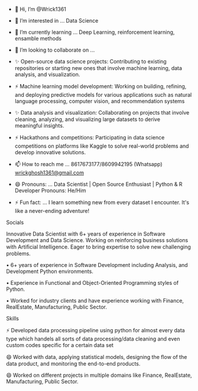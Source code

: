- 👋 Hi, I’m @Wrick1361
  
- 👀 I’m interested in ... Data Science
  
- 🌱 I’m currently learning ... Deep Learning, reinforcement learning, ensamble methods
  
- 💞️ I’m looking to collaborate on ...
- ✨ Open-source data science projects: Contributing to existing repositories or starting new ones that involve machine learning, data analysis, and visualization.
- ⚡ Machine learning model development: Working on building, refining, and deploying predictive models for various applications such as natural language processing, computer vision, and recommendation systems
- ✨ Data analysis and visualization: Collaborating on projects that involve cleaning, analyzing, and visualizing large datasets to derive meaningful insights.
- ⚡ Hackathons and competitions: Participating in data science competitions on platforms like Kaggle to solve real-world problems and develop innovative solutions.
  
- 📫 How to reach me ... 8617673177/8609942195 (Whatsapp) wrickghosh1361@gmail.com

- 😄 Pronouns: ... Data Scientist | Open Source Enthusiast | Python & R Developer
Pronouns: He/Him

- ⚡ Fun fact: ... I learn something new from every dataset I encounter. It's like a never-ending adventure!

<!---
Wrick1361/Wrick1361 is a ✨ special ✨ repository because its `README.md` (this file) appears on your GitHub profile.
You can click the Preview link to take a look at your changes.
--->




Socials
   

Innovative Data Scientist with 6+ years of experience in Software Development and Data Science. Working on reinforcing business solutions with Artiﬁcial Intelligence. Eager to bring expertise to solve new challenging problems.

• 6+ years of experience in Software Development including Analysis, and Development Python environments.

• Experience in Functional and Object-Oriented Programming styles of Python.

• Worked for industry clients and have experience working with Finance, RealEstate, Manufacturing, Public Sector.


Skills


⚡ Developed data processing pipeline using python for almost every data type which handels all sorts of data processing/data cleaning and even custom codes specific for a certain data set

😄 Worked with data, applying statistical models, designing the ﬂow of the data product, and monitoring the end-to-end products. 

😄 Worked on different projects in multiple domains like Finance, RealEstate, Manufacturing, Public Sector.

